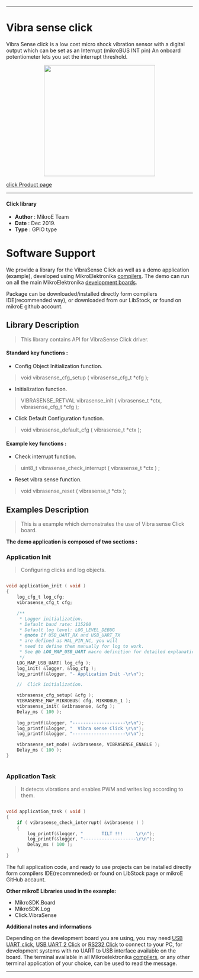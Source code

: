 

---
# Vibra sense click

Vibra Sense click is a low cost micro shock vibration sensor with a digital output which can be set as an Interrupt (mikroBUS INT pin) An onboard potentiometer lets you set the interrupt threshold.

<p align="center">
  <img src="https://download.mikroe.com/images/click_for_ide/vibrasense_click.png" height=300px>
</p>

[click Product page](https://www.mikroe.com/vibra-sense-click)

---


#### Click library 

- **Author**        : MikroE Team
- **Date**          : Dec 2019.
- **Type**          : GPIO type


# Software Support

We provide a library for the VibraSense Click 
as well as a demo application (example), developed using MikroElektronika 
[compilers](https://shop.mikroe.com/compilers). 
The demo can run on all the main MikroElektronika [development boards](https://shop.mikroe.com/development-boards).

Package can be downloaded/installed directly form compilers IDE(recommended way), or downloaded from our LibStock, or found on mikroE github account. 

## Library Description

> This library contains API for VibraSense Click driver.

#### Standard key functions :

- Config Object Initialization function.
> void vibrasense_cfg_setup ( vibrasense_cfg_t *cfg ); 
 
- Initialization function.
> VIBRASENSE_RETVAL vibrasense_init ( vibrasense_t *ctx, vibrasense_cfg_t *cfg );

- Click Default Configuration function.
> void vibrasense_default_cfg ( vibrasense_t *ctx );


#### Example key functions :

- Check interrupt function.
> uint8_t vibrasense_check_interrupt ( vibrasense_t *ctx ) ;
 
- Reset vibra sense function.
> void vibrasense_reset ( vibrasense_t *ctx );

## Examples Description

> 
> This is a example which demonstrates the use of Vibra sense Click board.
> 

**The demo application is composed of two sections :**

### Application Init 

>
> Configuring clicks and log objects.
> 

```c

void application_init ( void )
{
    log_cfg_t log_cfg;
    vibrasense_cfg_t cfg;

    /** 
     * Logger initialization.
     * Default baud rate: 115200
     * Default log level: LOG_LEVEL_DEBUG
     * @note If USB_UART_RX and USB_UART_TX 
     * are defined as HAL_PIN_NC, you will 
     * need to define them manually for log to work. 
     * See @b LOG_MAP_USB_UART macro definition for detailed explanation.
     */
    LOG_MAP_USB_UART( log_cfg );
    log_init( &logger, &log_cfg );
    log_printf(&logger, "- Application Init -\r\n");

    //  Click initialization.

    vibrasense_cfg_setup( &cfg );
    VIBRASENSE_MAP_MIKROBUS( cfg, MIKROBUS_1 );
    vibrasense_init( &vibrasense, &cfg );
    Delay_ms ( 100 );
    
    log_printf(&logger, "--------------------\r\n");
    log_printf(&logger, "  Vibra sense Click \r\n");
    log_printf(&logger, "--------------------\r\n");

    vibrasense_set_mode( &vibrasense, VIBRASENSE_ENABLE );
    Delay_ms ( 100 );
}
  
```

### Application Task

>
> It detects vibrations and enables PWM and writes log according to them.
> 

```c

void application_task ( void )
{
    if ( vibrasense_check_interrupt( &vibrasense ) )
    {
        log_printf(&logger, "       TILT !!!     \r\n");
        log_printf(&logger, "--------------------\r\n");
        Delay_ms ( 100 );
    }
} 

```

The full application code, and ready to use projects can be  installed directly form compilers IDE(recommneded) or found on LibStock page or mikroE GitHub accaunt.

**Other mikroE Libraries used in the example:** 

- MikroSDK.Board
- MikroSDK.Log
- Click.VibraSense

**Additional notes and informations**

Depending on the development board you are using, you may need 
[USB UART click](https://shop.mikroe.com/usb-uart-click), 
[USB UART 2 Click](https://shop.mikroe.com/usb-uart-2-click) or 
[RS232 Click](https://shop.mikroe.com/rs232-click) to connect to your PC, for 
development systems with no UART to USB interface available on the board. The 
terminal available in all Mikroelektronika 
[compilers](https://shop.mikroe.com/compilers), or any other terminal application 
of your choice, can be used to read the message.



---
